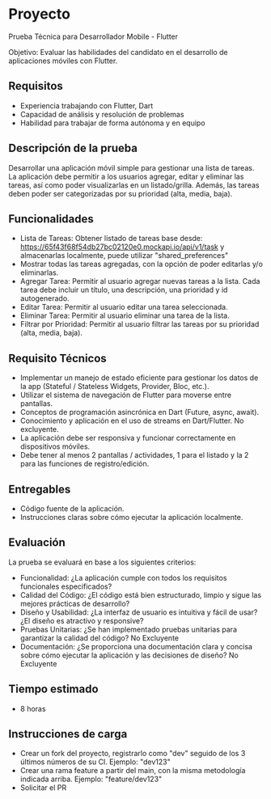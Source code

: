 
# Proyecto


Prueba Técnica para Desarrollador Mobile - Flutter

Objetivo: Evaluar las habilidades del candidato en el desarrollo de aplicaciones móviles con Flutter.


## Requisitos

* Experiencia trabajando con Flutter, Dart
* Capacidad de análisis y resolución de problemas
* Habilidad para trabajar de forma autónoma y en equipo



## Descripción de la prueba

Desarrollar una aplicación móvil simple para gestionar una lista de tareas. La aplicación debe permitir a los usuarios agregar, editar y eliminar las tareas, así como poder visualizarlas en un listado/grilla. Además, las tareas deben poder ser categorizadas por su prioridad (alta, media, baja).
## Funcionalidades

* Lista de Tareas: Obtener listado de tareas base desde: https://65f43f68f54db27bc02120e0.mockapi.io/api/v1/task y almacenarlas localmente, puede utilizar "shared_preferences" 
* Mostrar todas las tareas agregadas, con la opción de poder editarlas y/o eliminarlas.
* Agregar Tarea: Permitir al usuario agregar nuevas tareas a la lista. Cada tarea debe incluir un título, una descripción, una prioridad y id autogenerado.
* Editar Tarea: Permitir al usuario editar una tarea seleccionada.
* Eliminar Tarea: Permitir al usuario eliminar una tarea de la lista.
* Filtrar por Prioridad: Permitir al usuario filtrar las tareas por su prioridad (alta, media, baja).
## Requisito Técnicos

* Implementar un manejo de estado eficiente para gestionar los datos de la app (Stateful / Stateless Widgets, Provider, Bloc, etc.).
* Utilizar el sistema de navegación de Flutter para moverse entre pantallas.
* Conceptos de programación asincrónica en Dart (Future, async, await).
* Conocimiento y aplicación en el uso de streams en Dart/Flutter. No excluyente.
* La aplicación debe ser responsiva y funcionar correctamente en dispositivos móviles.
* Debe tener al menos 2 pantallas / actividades, 1 para el listado y la 2 para las funciones de registro/edición.
## Entregables

* Código fuente de la aplicación.
* Instrucciones claras sobre cómo ejecutar la aplicación localmente.
## Evaluación

La prueba se evaluará en base a los siguientes criterios:

* Funcionalidad: ¿La aplicación cumple con todos los requisitos funcionales especificados?
* Calidad del Código: ¿El código está bien estructurado, limpio y sigue las mejores prácticas de desarrollo?
* Diseño y Usabilidad: ¿La interfaz de usuario es intuitiva y fácil de usar? ¿El diseño es atractivo y responsive?
* Pruebas Unitarias: ¿Se han implementado pruebas unitarias para garantizar la calidad del código? No Excluyente
* Documentación: ¿Se proporciona una documentación clara y concisa sobre cómo ejecutar la aplicación y las decisiones de diseño? No Excluyente
## Tiempo estimado

* 8 horas
## Instrucciones de carga

* Crear un fork del proyecto, registrarlo como "dev" seguido de los 3 últimos números de su CI. Ejemplo: "dev123"
* Crear una rama feature a partir del main, con la misma metodología indicada arriba. Ejemplo: "feature/dev123"
* Solicitar el PR

